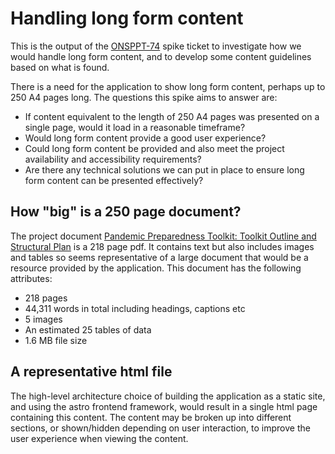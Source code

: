 # Handling long form content

This is the output of the [ONSPPT-74](https://anddigitaltransformation.atlassian.net/browse/ONSPPT-74) spike ticket to investigate how we would handle long form content, and to develop some content guidelines based on what is found.

There is a need for the application to show long form content, perhaps up to 250 A4 pages long. The questions this spike aims to answer are:

- If content equivalent to the length of 250 A4 pages was presented on a single page, would it load in a reasonable timeframe?
- Would long form content provide a good user experience?
- Could long form content be provided and also meet the project availability and accessibility requirements?
- Are there any technical solutions we can put in place to ensure long form content can be presented effectively?

## How "big" is a 250 page document?

The project document [Pandemic Preparedness Toolkit: Toolkit Outline and Structural Plan](https://drive.google.com/file/d/1li-abNDX_wmydXV_K-VddHFtC9lHXtb_/view?usp=drive_link) is a 218 page pdf. It contains text but also includes images and tables so seems representative of a large document that would be a resource provided by the application. This document has the following attributes:

- 218 pages
- 44,311 words in total including headings, captions etc
- 5 images
- An estimated 25 tables of data
- 1.6 MB file size

## A representative html file

The high-level architecture choice of building the application as a static site, and using the astro frontend framework, would result in a single html page containing this content. The content may be broken up into different sections, or shown/hidden depending on user interaction, to improve the user experience when viewing the content.

